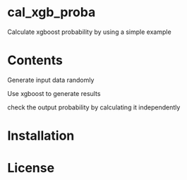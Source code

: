 # cal_xgb_proba
Calculate xgboost probability by using a simple example

# Contents

Generate input data randomly

Use xgboost to generate results

check the output probability by calculating it independently


# Installation

# License
